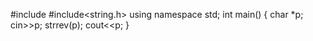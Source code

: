 #include<iostream>
#include<string.h>
using namespace std;
int main()
{
char *p;
cin>>p;
strrev(p);
cout<<p;
}

